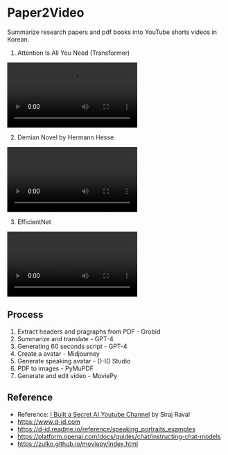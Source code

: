 # Paper2Video

Summarize research papers and pdf books into YouTube shorts videos in Korean.

1. Attention Is All You Need (Transformer)

<video src="https://user-images.githubusercontent.com/5242555/226097326-0cb488b7-0567-417b-a260-17fb155d5fe6.mp4" controls></video>

2. Demian Novel by Hermann Hesse

<video src="https://user-images.githubusercontent.com/5242555/226106550-41eae88a-2bee-4ff6-b4dd-308b5107a588.mp4
" controls></video>

3. EfficientNet

<video src="https://user-images.githubusercontent.com/5242555/226097319-bddddb15-236f-412f-b556-b10706ad24e1.mp4" controls></video>

## Process

1. Extract headers and pragraphs from PDF - Grobid
2. Summarize and translate - GPT-4
3. Generating 60 seconds script - GPT-4
4. Create a avatar - Midjourney
5. Generate speaking avatar - D-ID Studio
6. PDF to images - PyMuPDF
7. Generate and edit video - MoviePy

## Reference

- Reference: [I Built a Secret AI Youtube Channel](https://youtu.be/4r-_iW8fmWU) by Siraj Raval
- https://www.d-id.com
- https://d-id.readme.io/reference/speaking_portraits_examples
- https://platform.openai.com/docs/guides/chat/instructing-chat-models
- https://zulko.github.io/moviepy/index.html

